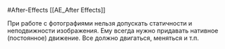 #After-Effects 
[[AE_After Effects]]

При работе с фотографиями нельзя допускать статичности и неподвижности изображения. Ему всегда нужно придавать нативное (постоянное) движение.
Все должно двигаться, меняться и т.п.